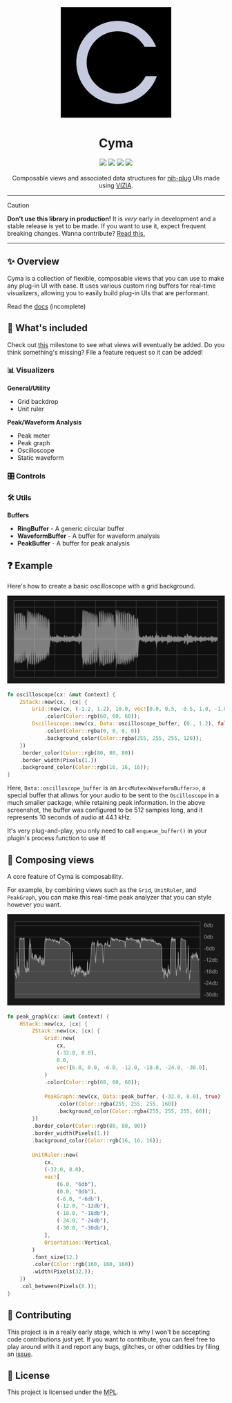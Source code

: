 <div align="center">
  <img src="doc/logo.svg">
  <h1>Cyma</h1>
</div>
<div align="center">
  <a href="https://github.com/223230/cyma/actions/workflows/test.yml"><img src="https://github.com/223230/cyma/actions/workflows/test.yml/badge.svg"></a>
  <a href="https://github.com/223230/cyma/actions/workflows/docs.yml"><img src="https://github.com/223230/cyma/actions/workflows/docs.yaml/badge.svg"></a>
  <a href="https://deps.rs/repo/github/223230/cyma"><img src="https://deps.rs/repo/github/223230/cyma/status.svg"></a>
  <a href="https://github.com/223230/cyma/milestone/1"><img src="https://img.shields.io/github/milestones/progress-percent/223230/cyma/1"></a>
</div>
<br/>
<div align="center">
  Composable views and associated data structures for <a href="https://github.com/robbert-vdh/nih-plug">nih-plug</a> UIs made using <a href="https://github.com/vizia/vizia">VIZIA</a>.
</div>

<hr/>

> [!CAUTION]
> **Don't use this library in production!** It is *very* early in development and a stable release is yet to be made. If you want to use it, expect frequent breaking changes. Wanna contribute? [Read this.](#-contributing)

<hr/>

## ✨ Overview

Cyma is a collection of flexible, composable views that you can use to make any
plug-in UI with ease. It uses various custom ring buffers for real-time
visualizers, allowing you to easily build plug-in UIs that are performant.

Read the <a href="https://223230.github.io/cyma/">docs</a> (incomplete)

## 🧰 What's included

Check out [this](https://github.com/223230/cyma/milestone/1) milestone to see
what views will eventually be added. Do you think something's missing? File a
feature request so it can be added!

### 📊 Visualizers

**General/Utility**
  - Grid backdrop
  - Unit ruler

**Peak/Waveform Analysis**
  - Peak meter
  - Peak graph
  - Oscilloscope
  - Static waveform

### 🎛️ Controls

### 🛠️ Utils

**Buffers**
  - **RingBuffer** - A generic circular buffer
  - **WaveformBuffer** - A buffer for waveform analysis
  - **PeakBuffer** - A buffer for peak analysis

## ❓ Example

Here's how to create a basic oscilloscope with a grid background.

![Semi-transparent oscilloscope graph with a grid behind it](doc/example.png)

```rust
fn oscilloscope(cx: &mut Context) {
    ZStack::new(cx, |cx| {
        Grid::new(cx, (-1.2, 1.2), 10.0, vec![0.0, 0.5, -0.5, 1.0, -1.0])
            .color(Color::rgb(60, 60, 60));
        Oscilloscope::new(cx, Data::oscilloscope_buffer, (0., 1.2), false)
            .color(Color::rgba(0, 0, 0, 0))
            .background_color(Color::rgba(255, 255, 255, 120));
    })
    .border_color(Color::rgb(80, 80, 80))
    .border_width(Pixels(1.))
    .background_color(Color::rgb(16, 16, 16));
}
```

Here, `Data::oscilloscope_buffer` is an `Arc<Mutex<WaveformBuffer>>`, a special
buffer that allows for your audio to be sent to the `Oscilloscope` in a much
smaller package, while retaining peak information. In the above screenshot, the
buffer was configured to be 512 samples long, and it represents 10 seconds of
audio at 44.1 kHz.

It's very plug-and-play, you only need to call `enqueue_buffer()` in your
plugin's process function to use it!

## 🍔 Composing views

A core feature of Cyma is composability.

For example, by combining views such as the `Grid`, `UnitRuler`, and
`PeakGraph`, you can make this real-time peak analyzer that you can style
however you want.

![Peak visualizer](doc/composability_demo.png)

```rust
fn peak_graph(cx: &mut Context) {
    HStack::new(cx, |cx| {
        ZStack::new(cx, |cx| {
            Grid::new(
                cx,
                (-32.0, 8.0),
                0.0,
                vec![6.0, 0.0, -6.0, -12.0, -18.0, -24.0, -30.0],
            )
            .color(Color::rgb(60, 60, 60));

            PeakGraph::new(cx, Data::peak_buffer, (-32.0, 8.0), true)
                .color(Color::rgba(255, 255, 255, 160))
                .background_color(Color::rgba(255, 255, 255, 60));
        })
        .border_color(Color::rgb(80, 80, 80))
        .border_width(Pixels(1.))
        .background_color(Color::rgb(16, 16, 16));

        UnitRuler::new(
            cx,
            (-32.0, 8.0),
            vec![
                (6.0, "6db"),
                (0.0, "0db"),
                (-6.0, "-6db"),
                (-12.0, "-12db"),
                (-18.0, "-18db"),
                (-24.0, "-24db"),
                (-30.0, "-30db"),
            ],
            Orientation::Vertical,
        )
        .font_size(12.)
        .color(Color::rgb(160, 160, 160))
        .width(Pixels(32.));
    })
    .col_between(Pixels(8.));
}
```

## 🙋 Contributing

This project is in a really early stage, which is why I won't be accepting code
contributions just yet. If you want to contribute, you can feel free to play
around with it and report any bugs, glitches, or other oddities by filing an
[issue](https://github.com/223230/cyma/issues).

## 📃 License

This project is licensed under the [MPL](LICENSE).
